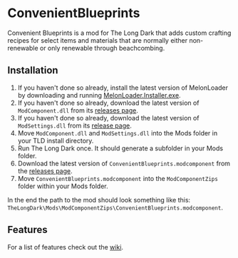 # ConvenientBlueprints
Convenient Blueprints is a mod for The Long Dark that adds custom crafting recipes for select items and materials that are normally either non-renewable or only renewable through beachcombing.

## Installation
1. If you haven't done so already, install the latest version of MelonLoader by downloading and running [MelonLoader.Installer.exe](https://github.com/HerpDerpinstine/MelonLoader/releases/latest/download/MelonLoader.Installer.exe).
2. If you haven't done so already, download the latest version of `ModComponent.dll` from its [releases page](https://github.com/ds5678/ModComponent/releases/latest).
3. If you haven't done so already, download the latest version of `ModSettings.dll` from its [release page](https://github.com/zeobviouslyfakeacc/ModSettings/releases/latest).
4. Move `ModComponent.dll` and `ModSettings.dll` into the Mods folder in your TLD install directory.
5. Run The Long Dark once. It should generate a subfolder in your Mods folder.
6. Download the latest version of `ConvenientBlueprints.modcomponent` from the [releases page](https://github.com/Hotklou2404/ConvenientBlueprints/releases/latest).
7. Move `ConvenientBlueprints.modcomponent` into the `ModComponentZips` folder within your Mods folder.

In the end the path to the mod should look something like this: `TheLongDark\Mods\ModComponentZips\ConvenientBlueprints.modcomponent`.

## Features
For a list of features check out the [wiki](https://github.com/Hotklou2404/ConvenientBlueprints/wiki).
